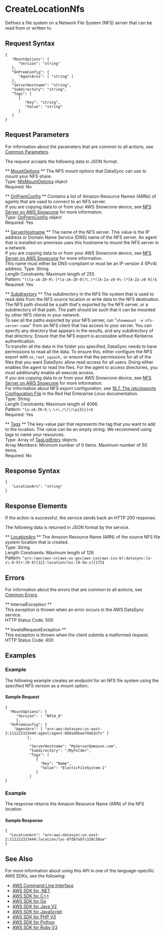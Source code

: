 # CreateLocationNfs<a name="API_CreateLocationNfs"></a>

Defines a file system on a Network File System \(NFS\) server that can be read from or written to\.

## Request Syntax<a name="API_CreateLocationNfs_RequestSyntax"></a>

```
{
   "MountOptions": { 
      "Version": "string"
   },
   "OnPremConfig": { 
      "AgentArns": [ "string" ]
   },
   "ServerHostname": "string",
   "Subdirectory": "string",
   "Tags": [ 
      { 
         "Key": "string",
         "Value": "string"
      }
   ]
}
```

## Request Parameters<a name="API_CreateLocationNfs_RequestParameters"></a>

For information about the parameters that are common to all actions, see [Common Parameters](CommonParameters.md)\.

The request accepts the following data in JSON format\.

 ** [MountOptions](#API_CreateLocationNfs_RequestSyntax) **   <a name="DataSync-CreateLocationNfs-request-MountOptions"></a>
The NFS mount options that DataSync can use to mount your NFS share\.  
Type: [NfsMountOptions](API_NfsMountOptions.md) object  
Required: No

 ** [OnPremConfig](#API_CreateLocationNfs_RequestSyntax) **   <a name="DataSync-CreateLocationNfs-request-OnPremConfig"></a>
Contains a list of Amazon Resource Names \(ARNs\) of agents that are used to connect to an NFS server\.   
If you are copying data to or from your AWS Snowcone device, see [NFS Server on AWS Snowcone](https://docs.aws.amazon.com/datasync/latest/userguide/create-nfs-location.html#nfs-on-snowcone) for more information\.  
Type: [OnPremConfig](API_OnPremConfig.md) object  
Required: Yes

 ** [ServerHostname](#API_CreateLocationNfs_RequestSyntax) **   <a name="DataSync-CreateLocationNfs-request-ServerHostname"></a>
The name of the NFS server\. This value is the IP address or Domain Name Service \(DNS\) name of the NFS server\. An agent that is installed on\-premises uses this hostname to mount the NFS server in a network\.   
If you are copying data to or from your AWS Snowcone device, see [NFS Server on AWS Snowcone](https://docs.aws.amazon.com/datasync/latest/userguide/create-nfs-location.html#nfs-on-snowcone) for more information\.  
This name must either be DNS\-compliant or must be an IP version 4 \(IPv4\) address\.
Type: String  
Length Constraints: Maximum length of 255\.  
Pattern: `^(([a-zA-Z0-9\-]*[a-zA-Z0-9])\.)*([A-Za-z0-9\-]*[A-Za-z0-9])$`   
Required: Yes

 ** [Subdirectory](#API_CreateLocationNfs_RequestSyntax) **   <a name="DataSync-CreateLocationNfs-request-Subdirectory"></a>
The subdirectory in the NFS file system that is used to read data from the NFS source location or write data to the NFS destination\. The NFS path should be a path that's exported by the NFS server, or a subdirectory of that path\. The path should be such that it can be mounted by other NFS clients in your network\.   
To see all the paths exported by your NFS server, run "`showmount -e nfs-server-name`" from an NFS client that has access to your server\. You can specify any directory that appears in the results, and any subdirectory of that directory\. Ensure that the NFS export is accessible without Kerberos authentication\.   
To transfer all the data in the folder you specified, DataSync needs to have permissions to read all the data\. To ensure this, either configure the NFS export with `no_root_squash,` or ensure that the permissions for all of the files that you want DataSync allow read access for all users\. Doing either enables the agent to read the files\. For the agent to access directories, you must additionally enable all execute access\.  
If you are copying data to or from your AWS Snowcone device, see [NFS Server on AWS Snowcone](https://docs.aws.amazon.com/datasync/latest/userguide/create-nfs-location.html#nfs-on-snowcone) for more information\.  
For information about NFS export configuration, see [18\.7\. The /etc/exports Configuration File](http://web.mit.edu/rhel-doc/5/RHEL-5-manual/Deployment_Guide-en-US/s1-nfs-server-config-exports.html) in the Red Hat Enterprise Linux documentation\.  
Type: String  
Length Constraints: Maximum length of 4096\.  
Pattern: `^[a-zA-Z0-9_\-\+\./\(\)\p{Zs}]+$`   
Required: Yes

 ** [Tags](#API_CreateLocationNfs_RequestSyntax) **   <a name="DataSync-CreateLocationNfs-request-Tags"></a>
The key\-value pair that represents the tag that you want to add to the location\. The value can be an empty string\. We recommend using tags to name your resources\.  
Type: Array of [TagListEntry](API_TagListEntry.md) objects  
Array Members: Minimum number of 0 items\. Maximum number of 50 items\.  
Required: No

## Response Syntax<a name="API_CreateLocationNfs_ResponseSyntax"></a>

```
{
   "LocationArn": "string"
}
```

## Response Elements<a name="API_CreateLocationNfs_ResponseElements"></a>

If the action is successful, the service sends back an HTTP 200 response\.

The following data is returned in JSON format by the service\.

 ** [LocationArn](#API_CreateLocationNfs_ResponseSyntax) **   <a name="DataSync-CreateLocationNfs-response-LocationArn"></a>
The Amazon Resource Name \(ARN\) of the source NFS file system location that is created\.  
Type: String  
Length Constraints: Maximum length of 128\.  
Pattern: `^arn:(aws|aws-cn|aws-us-gov|aws-iso|aws-iso-b):datasync:[a-z\-0-9]+:[0-9]{12}:location/loc-[0-9a-z]{17}$` 

## Errors<a name="API_CreateLocationNfs_Errors"></a>

For information about the errors that are common to all actions, see [Common Errors](CommonErrors.md)\.

 ** InternalException **   
This exception is thrown when an error occurs in the AWS DataSync service\.  
HTTP Status Code: 500

 ** InvalidRequestException **   
This exception is thrown when the client submits a malformed request\.  
HTTP Status Code: 400

## Examples<a name="API_CreateLocationNfs_Examples"></a>

### Example<a name="API_CreateLocationNfs_Example_1"></a>

The following example creates an endpoint for an NFS file system using the specified NFS version as a mount option\.

#### Sample Request<a name="API_CreateLocationNfs_Example_1_Request"></a>

```
{
  "MountOptions": {
     "Version": : "NFS4_0"
     },
  "OnPremConfig": {
    "AgentArn": [ "arn:aws:datasync:us-east-2:111222333444:agent/agent-0b0addbeef44b3nfs" ]
          },
          
           "ServerHostname": "MyServer@amazon.com",
           "Subdirectory": "/MyFolder",
           "Tags": [
              {
                "Key": "Name",
                "Value": "ElasticFileSystem-1"
              }
           ]
}
```

### Example<a name="API_CreateLocationNfs_Example_2"></a>

The response returns the Amazon Resource Name \(ARN\) of the NFS location\.

#### Sample Response<a name="API_CreateLocationNfs_Example_2_Response"></a>

```
{
  "LocationArn": "arn:aws:datasync:us-east-2:111222333444:location/loc-07db7abfc326c50aa"
}
```

## See Also<a name="API_CreateLocationNfs_SeeAlso"></a>

For more information about using this API in one of the language\-specific AWS SDKs, see the following:
+  [AWS Command Line Interface](https://docs.aws.amazon.com/goto/aws-cli/datasync-2018-11-09/CreateLocationNfs) 
+  [AWS SDK for \.NET](https://docs.aws.amazon.com/goto/DotNetSDKV3/datasync-2018-11-09/CreateLocationNfs) 
+  [AWS SDK for C\+\+](https://docs.aws.amazon.com/goto/SdkForCpp/datasync-2018-11-09/CreateLocationNfs) 
+  [AWS SDK for Go](https://docs.aws.amazon.com/goto/SdkForGoV1/datasync-2018-11-09/CreateLocationNfs) 
+  [AWS SDK for Java V2](https://docs.aws.amazon.com/goto/SdkForJavaV2/datasync-2018-11-09/CreateLocationNfs) 
+  [AWS SDK for JavaScript](https://docs.aws.amazon.com/goto/AWSJavaScriptSDK/datasync-2018-11-09/CreateLocationNfs) 
+  [AWS SDK for PHP V3](https://docs.aws.amazon.com/goto/SdkForPHPV3/datasync-2018-11-09/CreateLocationNfs) 
+  [AWS SDK for Python](https://docs.aws.amazon.com/goto/boto3/datasync-2018-11-09/CreateLocationNfs) 
+  [AWS SDK for Ruby V3](https://docs.aws.amazon.com/goto/SdkForRubyV3/datasync-2018-11-09/CreateLocationNfs) 